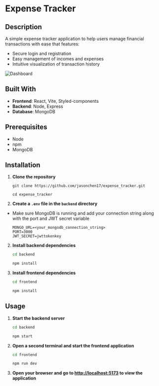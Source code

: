 # Expense Tracker

## Description
A simple expense tracker application to help users manage financial transactions with ease that features:
- Secure login and registration
- Easy management of incomes and expenses
- Intuitive visualization of transaction history

![Dashboard](https://github.com/jasonchen17/expense_tracker/blob/main/screenshots/dashboard.png?raw=true)

## Built With
- **Frontend**: React, Vite, Styled-components
- **Backend**: Node, Express
- **Database**: MongoDB

## Prerequisites
- Node
- npm
- MongoDB

## Installation
1. **Clone the repository**
    ```shell
    git clone https://github.com/jasonchen17/expense_tracker.git
    
    cd expense_tracker
    ```

2. **Create a `.env` file in the `backend` directory**
- Make sure MongoDB is running and add your connection string along with the port and JWT secret variable
&nbsp;

    ```text
    MONGO_URL=<your_mongodb_connection_string>
    PORT=3000
    JWT_SECRET=jwttokenkey
    ```

2. **Install backend dependencies**
    ```bash
    cd backend
    
    npm install
    ```

4. **Install frontend dependencies**
    ```bash
    cd frontend
    
    npm install
    ```

## Usage
1. **Start the backend server**
    ```bash
    cd backend
    
    npm start
    ```

2. **Open a second terminal and start the frontend application**
    ```bash
    cd frontend
    
    npm run dev
    ```

3. **Open your browser and go to [http://localhost:5173](http://localhost:5173) to view the application**
